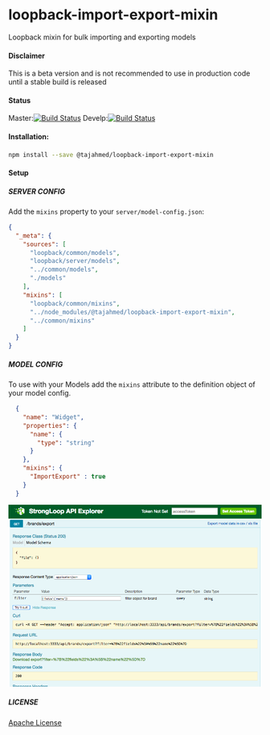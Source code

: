 # loopback-import-export-mixin
Loopback mixin for bulk importing and exporting models  
#### Disclaimer 
This is a beta version and is not recommended to use in production code until a stable build is released

#### Status
Master:[![Build Status](https://travis-ci.org/go4taj/loopback-import-export-mixin.svg?branch=master)](https://travis-ci.org/go4taj/loopback-import-export-mixin)
Develp:[![Build Status](https://travis-ci.org/go4taj/loopback-import-export-mixin.svg?branch=develop)](https://travis-ci.org/go4taj/loopback-import-export-mixin)
#### Installation:

```bash
npm install --save @tajahmed/loopback-import-export-mixin
```
#### Setup

##### SERVER CONFIG

Add the `mixins` property to your `server/model-config.json`:

```json
{
  "_meta": {
    "sources": [
      "loopback/common/models",
      "loopback/server/models",
      "../common/models",
      "./models"
    ],
    "mixins": [
      "loopback/common/mixins",
      "../node_modules/@tajahmed/loopback-import-export-mixin",
      "../common/mixins"
    ]
  }
}
```

##### MODEL CONFIG

To use with your Models add the `mixins` attribute to the definition object of your model config.

```json
  {
    "name": "Widget",
    "properties": {
      "name": {
        "type": "string"
      }
    },
    "mixins": {
      "ImportExport" : true
    }
  }
```
![alt text](src/asset/explorer-export.png "Explorer demo")


##### LICENSE
[Apache License](./LICENSE)
